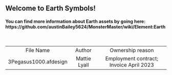 <h2>Welcome to Earth Symbols!</td>
<br/>
<h4>You can find more information about Earth assets by going here: https://github.com/austinBailey5624/MonsterMaster/wiki/Element:Earth </h4>

<br/>
<div align="center">
<table>
<tr>
    <td align="center">File Name</td>
    <td align="center">Author</td>
    <td align="center">Ownership reason</td>
</tr>
<tr>
    <td align="center">3Pegasus1000.afdesign</td>
    <td align="center">Mattie Lyall</td>
    <td align="center">Employment contract; Invoice April 2023</td>
</tr>
</table>
</div>